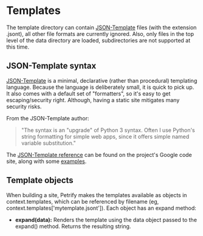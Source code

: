 Templates
=========

The template directory can contain
[JSON-Template](http://json-template.googlecode.com/svn/trunk/doc/Introducing-JSON-Template.html)
files (with the extension .jsont), all other file formats are currently
ignored. Also, only files in the top level of the data directory are loaded,
subdirectories are not supported at this time.


JSON-Template syntax
--------------------

[JSON-Template](http://json-template.googlecode.com/svn/trunk/doc/Introducing-JSON-Template.html)
is a minimal, declarative (rather than procedural) templating
language. Because the language is deliberately small, it is quick to pick up.
It also comes with a default set of "formatters", so it's easy to get
escaping/security right. Although, having a static site mitigates many security
risks.

From the JSON-Template author:

> "The syntax is an "upgrade" of Python 3 syntax. Often I use Python's string
> formatting for simple web apps, since it offers simple named variable
> substitution."

The [JSON-Template reference](http://code.google.com/p/json-template/wiki/Reference)
can be found on the project's Google code site, along with some
[examples](http://code.google.com/p/json-template/wiki/JsonTemplateExamples).


Template objects
----------------

When building a site, Petrify makes the templates available as objects in
context.templates, which can be referenced by filename
(eg, context.templates['mytemplate.jsont']). Each object has an expand method:

* __expand(data):__ Renders the template using the data object passed to the
  expand() method. Returns the resulting string.
